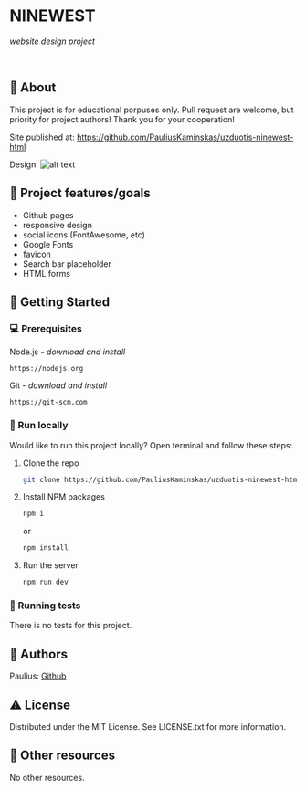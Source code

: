 # NINEWEST

_website design project_

<br>

## 🌟 About

This project is for educational porpuses only. Pull request are welcome, but priority for project authors! Thank you for your cooperation!

Site published at: https://github.com/PauliusKaminskas/uzduotis-ninewest-html

Design: ![alt text](./project-design.png)

## 🎯 Project features/goals

-   Github pages
-   responsive design
-   social icons (FontAwesome, etc)
-   Google Fonts
-   favicon
-   Search bar placeholder
-   HTML forms

## 🧰 Getting Started

### 💻 Prerequisites

Node.js - _download and install_

```
https://nodejs.org
```

Git - _download and install_

```
https://git-scm.com
```

### 🏃 Run locally

Would like to run this project locally? Open terminal and follow these steps:

1. Clone the repo
    ```sh
    git clone https://github.com/PauliusKaminskas/uzduotis-ninewest-html
    ```
2. Install NPM packages
    ```sh
    npm i
    ```
    or
    ```sh
    npm install
    ```
3. Run the server
    ```sh
    npm run dev
    ```

### 🧪 Running tests

There is no tests for this project.

## 🎅 Authors

Paulius: [Github](https://github.com/PauliusKaminskas)

## ⚠️ License

Distributed under the MIT License. See LICENSE.txt for more information.

## 🔗 Other resources

No other resources.
